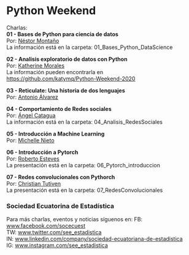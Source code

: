 # Python Weekend

Charlas:  
**01 - Bases de Python para ciencia de datos**  
Por: [Néstor Montaño](https://www.linkedin.com/in/nestor-monta%C3%B1o/)  
La información está en la carpeta: 01_Bases_Python_DataScience 
  
  
**02 - Analisis exploratorio de datos con Python**  
Por: [Katherine Morales](https://www.linkedin.com/in/katherine-morales-7194a3108/)  
La información pueden encontrarla en  
https://github.com/katymq/Python-Weekend-2020

  
**03 - Reticulate: Una historia de dos lenguajes**  
Por: [Antonio Álvarez](https://www.linkedin.com/in/aaalvarez94/)  
   
   
**04 - Comportamiento de Redes sociales**  
Por: [Ángel Catagua](https://www.linkedin.com/in/angel-catagua-259b2a78/)    
La información está en la carpeta: 04_Analisis_RedesSociales  
   
   
**05 - Introducción a Machine Learning**  
Por: [Michelle Nieto](https://www.linkedin.com/in/michelle-nieto-b3a371114/)         
  
  
**06 - Introducción a Pytorch**  
Por: [Roberto Esteves](https://www.linkedin.com/in/restevesd/)  
La presentación está en la carpeta: 06_Pytorch_introduccion
   
   
**07 - Redes convolucionales con Pythorch**  
Por: [Christian Tutiven](https://www.linkedin.com/in/christian-tutiven)  
La presentación está en la carpeta: 07_RedesConvolucionales
  


### Sociedad Ecuatorina de Estadística

Para más charlas, eventos y noticias síguenos en:
FB: www.facebook.com/socecuest  
TW: www.twitter.com/see_estadistica  
IN: www.linkedin.com/company/sociedad-ecuatoriana-de-estadistica  
IG: www.instagram.com/see_estadistica  
